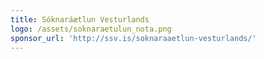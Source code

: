 ```yaml
---
title: Sóknaráætlun Vesturlands
logo: /assets/soknaraetulun_nota.png
sponsor_url: 'http://ssv.is/soknaraaetlun-vesturlands/'
---
```



